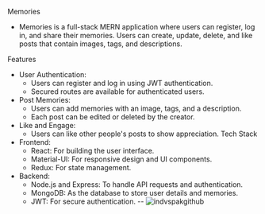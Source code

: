 Memories
- Memories is a full-stack MERN application where users can register, log in, and share their memories. Users can create, update, delete, and like posts that contain images, tags, and descriptions.

Features
- User Authentication:
    - Users can register and log in using JWT authentication.
    - Secured routes are available for authenticated users.
- Post Memories:
    - Users can add memories with an image, tags, and a description.
    - Each post can be edited or deleted by the creator.
- Like and Engage:
    - Users can like other people's posts to show appreciation.
Tech Stack
- Frontend:
    - React: For building the user interface.
    - Material-UI: For responsive design and UI components.
    - Redux: For state management.
- Backend:
    - Node.js and Express: To handle API requests and authentication.
    - MongoDB: As the database to store user details and memories.
    - JWT: For secure authentication.
-- ![indvspakgithub](https://github.com/user-attachments/assets/50fd5fb6-ef21-4350-9bfe-ba80719aca96)
